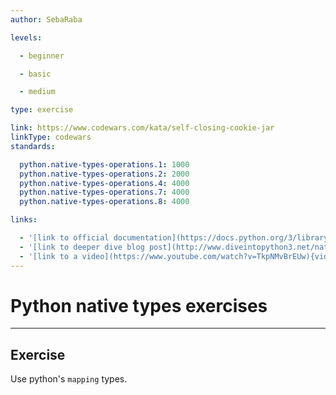 ```yaml
---
author: SebaRaba

levels:

  - beginner

  - basic

  - medium

type: exercise

link: https://www.codewars.com/kata/self-closing-cookie-jar
linkType: codewars
standards:

  python.native-types-operations.1: 1000
  python.native-types-operations.2: 2000
  python.native-types-operations.4: 4000
  python.native-types-operations.7: 4000
  python.native-types-operations.8: 4000

links:

  - '[link to official documentation](https://docs.python.org/3/library/stdtypes.html){website}'
  - '[link to deeper dive blog post](http://www.diveintopython3.net/native-datatypes.html){website}'
  - '[link to a video](https://www.youtube.com/watch?v=TkpNMvBrEUw){video}'
---
```


# Python native types exercises

---
## Exercise

Use python's `mapping` types.
 
